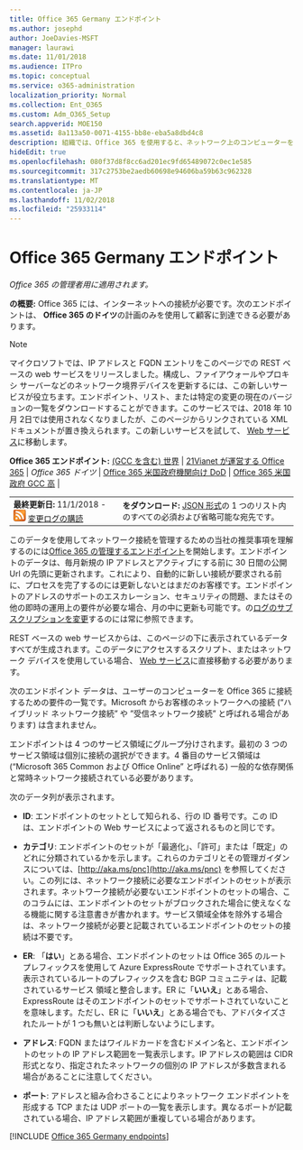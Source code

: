 ```yaml
---
title: Office 365 Germany エンドポイント
ms.author: josephd
author: JoeDavies-MSFT
manager: laurawi
ms.date: 11/01/2018
ms.audience: ITPro
ms.topic: conceptual
ms.service: o365-administration
localization_priority: Normal
ms.collection: Ent_O365
ms.custom: Adm_O365_Setup
search.appverid: MOE150
ms.assetid: 8a113a50-0071-4155-bb8e-eba5a8dbd4c8
description: 組織では、Office 365 を使用すると、ネットワーク上のコンピューターをインターネットへの接続を制限、次のことがわかります (Fqdn、ポート、Url、および IPv4 と IPv6 のアドレス範囲のエンドポイントに含める必要があります、送信を許可することを確認するためのリスト、コンピューターは、Office 365 を正常に使用できます。
hideEdit: true
ms.openlocfilehash: 080f37d8f8cc6ad201ec9fd65489072c0ec1e585
ms.sourcegitcommit: 317c2753be2aedb60698e94606ba59b63c962328
ms.translationtype: MT
ms.contentlocale: ja-JP
ms.lasthandoff: 11/02/2018
ms.locfileid: "25933114"
---
```

# <a name="office-365-germany-endpoints"></a>Office 365 Germany エンドポイント

 *Office 365 の管理者用に適用されます。*

**の概要:** Office 365 には、インターネットへの接続が必要です。次のエンドポイントは、 **Office 365 のドイツ**の計画のみを使用して顧客に到達できる必要があります。
  
> [!NOTE]
> マイクロソフトでは、IP アドレスと FQDN エントリをこのページでの REST ベースの web サービスをリリースしました。構成し、ファイアウォールやプロキシ サーバーなどのネットワーク境界デバイスを更新するには、この新しいサービスが役立ちます。エンドポイント、リスト、または特定の変更の現在のバージョンの一覧をダウンロードすることができます。このサービスでは、2018 年 10 月 2日では使用されなくなりましたが、このページからリンクされている XML ドキュメントが置き換えられます。この新しいサービスを試して、 [Web サービス](office-365-ip-web-service.md)に移動します。
  
 **Office 365 エンドポイント:** [(GCC を含む) 世界](urls-and-ip-address-ranges.md)  | [21Vianet が運営する Office 365](urls-and-ip-address-ranges-21vianet.md)  | *Office 365 ドイツ* |  [Office 365 米国政府機関向け DoD](office-365-u-s-government-dod-endpoints.md) | [Office 365 米国政府 GCC 高](office-365-u-s-government-gcc-high-endpoints.md)  |
  
|||
|:-----|:-----|
|**最終更新日:** 11/1/2018 - ![RSS](media/5dc6bb29-25db-4f44-9580-77c735492c4b.png) [変更ログの購読](https://endpoints.office.com/version/Germany?allversions=true&format=rss&clientrequestid=b10c5ed1-bad1-445f-b386-b919946339a7) |**をダウンロード:** [JSON 形式](https://endpoints.office.com/endpoints/Germany?clientrequestid=b10c5ed1-bad1-445f-b386-b919946339a7)の 1 つのリスト内のすべての必須および省略可能な宛先です。  <br/> |

このデータを使用してネットワーク接続を管理するための当社の推奨事項を理解するのには[Office 365 の管理するエンドポイント](managing-office-365-endpoints.md)を開始します。エンドポイントのデータは、毎月新規の IP アドレスとアクティブにする前に 30 日間の公開 Url の先頭に更新されます。これにより、自動的に新しい接続が要求される前に、プロセスを完了するのには更新しないとはまだのお客様です。エンドポイントのアドレスのサポートのエスカレーション、セキュリティの問題、またはその他の即時の運用上の要件が必要な場合、月の中に更新も可能です。の[ログのサブスクリプションを変更](https://endpoints.office.com/version/Germany?allversions=true&format=rss&clientrequestid=b10c5ed1-bad1-445f-b386-b919946339a7)するのには常に参照できます。

REST ベースの web サービスからは、このページの下に表示されているデータすべてが生成されます。このデータにアクセスするスクリプト、またはネットワーク デバイスを使用している場合、 [Web サービス](office-365-ip-web-service.md)に直接移動する必要があります。

次のエンドポイント データは、ユーザーのコンピューターを Office 365 に接続するための要件の一覧です。Microsoft からお客様のネットワークへの接続 (“ハイブリッド ネットワーク接続” や ”受信ネットワーク接続” と呼ばれる場合があります) は含まれません。

エンドポイントは 4 つのサービス領域にグループ分けされます。最初の 3 つのサービス領域は個別に接続の選択ができます。4 番目のサービス領域は (“Microsoft 365 Common および Office Online” と呼ばれる) 一般的な依存関係と常時ネットワーク接続されている必要があります。　 

次のデータ列が表示されます。

- **ID**: エンドポイントのセットとして知られる、行の ID 番号です。この ID は、エンドポイントの Web サービスによって返されるものと同じです。

- **カテゴリ**: エンドポイントのセットが「最適化」、「許可」または「既定」のどれに分類されているかを示します。これらのカテゴリとその管理ガイダンスについては、[http://aka.ms/pnc](http://aka.ms/pnc) を参照してください。この列には、ネットワーク接続に必要なエンドポイントのセットが表示されます。ネットワーク接続が必要ないエンドポイントのセットの場合、このコラムには、エンドポイントのセットがブロックされた場合に使えなくなる機能に関する注意書きが書かれます。サービス領域全体を除外する場合は、ネットワーク接続が必要と記載されているエンドポイントのセットの接続は不要です。

- **ER**: 「**はい**」とある場合、エンドポイントのセットは Office 365 のルート プレフィックスを使用して Azure ExpressRoute でサポートされています。表示されているルートのプレフィックスを含む BGP コミュニティは、記載されているサービス 領域と整合します。ER に「**いいえ**」とある場合、ExpressRoute はそのエンドポイントのセットでサポートされていないことを意味します。ただし、ER に「**いいえ**」とある場合でも、アドバタイズされたルートが 1 つも無いとは判断しないようにします。

- **アドレス**: FQDN またはワイルドカードを含むドメイン名と、エンドポイントのセットの IP アドレス範囲を一覧表示します。IP アドレスの範囲は CIDR 形式となり、指定されたネットワークの個別の IP アドレスが多数含まれる場合があることに注意してください。
 
- **ポート**: アドレスと組み合わさることによりネットワーク エンドポイントを形成する TCP または UDP ポートの一覧を表示します。異なるポートが記載されている場合、IP アドレス範囲が重複している場合があります。

[!INCLUDE [Office 365 Germany endpoints](./includes/office-365-germany-endpoints.md)]

 


